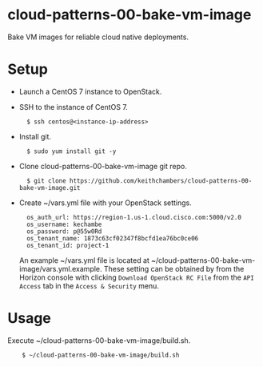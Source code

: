 cloud-patterns-00-bake-vm-image
===============================

Bake VM images for reliable cloud native deployments.

# Setup

* Launch a CentOS 7 instance to OpenStack.

* SSH to the instance of CentOS 7.

        $ ssh centos@<instance-ip-address>

* Install git.

        $ sudo yum install git -y
        
* Clone cloud-patterns-00-bake-vm-image git repo.

        $ git clone https://github.com/keithchambers/cloud-patterns-00-bake-vm-image.git


* Create ~/vars.yml file with your OpenStack settings.

        os_auth_url: https://region-1.us-1.cloud.cisco.com:5000/v2.0
        os_username: kechambe
        os_password: p@55w0Rd
        os_tenant_name: 1873c63cf02347f8bcfd1ea76bc0ce06
        os_tenant_id: project-1

     An example ~/vars.yml file is located at ~/cloud-patterns-00-bake-vm-image/vars.yml.example. These setting can be obtained by from the Horizon console with clicking `Download OpenStack RC File` from the `API Access` tab in the `Access & Security` menu.
 
# Usage

Execute  ~/cloud-patterns-00-bake-vm-image/build.sh.

        $ ~/cloud-patterns-00-bake-vm-image/build.sh


